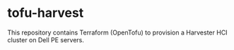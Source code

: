# tofu-harvest
This repository contains Terraform (OpenTofu) to provision a Harvester HCI cluster on Dell PE servers.
